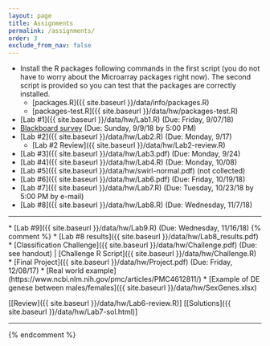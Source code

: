 ```yaml
---
layout: page
title: Assignments 
permalink: /assignments/
order: 3
exclude_from_nav: false
---
```


* Install the R packages following commands in the first script (you do not have to worry about the Microarray packages right now). The second script is provided so you can test that the packages are correctly installed. 
    * [packages.R]({{ site.baseurl }}/data/info/packages.R)
    * [packages-test.R]({{ site.baseurl }}/data/hw/packages-test.R) 
* [Lab #1]({{ site.baseurl }}/data/hw/Lab1.R) (Due: Friday, 9/07/18) 
* [Blackboard survey](https://easternct.blackboard.com/) (Due: Sunday, 9/9/18 by 5:00 PM)
* [Lab #2]({{ site.baseurl }}/data/hw/Lab2.R) (Due: Monday, 9/17) 
    * [Lab #2 Review]({{ site.baseurl }}/data/hw/Lab2-review.R) 
* [Lab #3]({{ site.baseurl }}/data/hw/Lab3.pdf) (Due: Monday, 9/24) 
* [Lab #4]({{ site.baseurl }}/data/hw/Lab4.R) (Due: Monday, 10/08) 
* [Lab #5]({{ site.baseurl }}/data/hw/swirl-normal.pdf) (not collected) 
* [Lab #6]({{ site.baseurl }}/data/hw/Lab6.pdf) (Due: Friday, 10/19/18)
* [Lab #7]({{ site.baseurl }}/data/hw/Lab7.R) (Due: Tuesday, 10/23/18 by 5:00 PM by e-mail) 
* [Lab #8]({{ site.baseurl }}/data/hw/Lab8.R) (Due: Wednesday, 11/7/18) 
<hr>
* [Lab #9]({{ site.baseurl }}/data/hw/Lab9.R) (Due: Wednesday, 11/16/18) 
{% comment %}
    * [Lab #8 results]({{ site.baseurl }}/data/hw/Lab8_results.pdf)  
* [Classification Challenge]({{ site.baseurl }}/data/hw/Challenge.pdf) (Due: see handout) | 
	[Challenge R Script]({{ site.baseurl }}/data/hw/Challenge.R)
* [Final Project]({{ site.baseurl }}/data/hw/Project.pdf) (Due: Friday, 12/08/17)
    * [Real world example](https://www.ncbi.nlm.nih.gov/pmc/articles/PMC4612811/)
    * [Example of DE genese between males/females]({{ site.baseurl }}/data/hw/SexGenes.xlsx)
 
[[Review]({{ site.baseurl }}/data/hw/Lab6-review.R)] 
[[Solutions]({{ site.baseurl }}/data/hw/Lab7-sol.html)] 

***
 
{% endcomment %}
